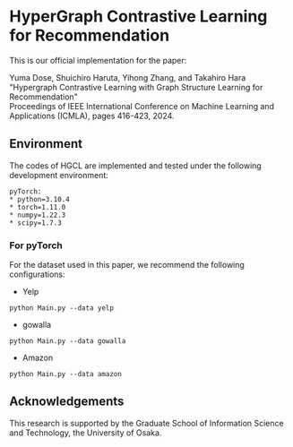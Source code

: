 # HyperGraph Contrastive Learning for Recommendation
This is our official implementation for the paper:

Yuma Dose, Shuichiro Haruta, Yihong Zhang, and Takahiro Hara  
"Hypergraph Contrastive Learning with Graph Structure Learning for Recommendation"  
Proceedings of IEEE International Conference on Machine Learning and Applications (ICMLA), pages 416-423, 2024.

## Environment
The codes of HGCL are implemented and tested under the following development environment:

```
pyTorch:
* python=3.10.4
* torch=1.11.0
* numpy=1.22.3
* scipy=1.7.3

```

### For pyTorch
For the dataset used in this paper, we recommend the following configurations:

* Yelp
```
python Main.py --data yelp 
```
* gowalla
```
python Main.py --data gowalla
```
* Amazon
```
python Main.py --data amazon
```


## Acknowledgements
This research is supported by the Graduate School of Information Science and Technology, the University of Osaka.

